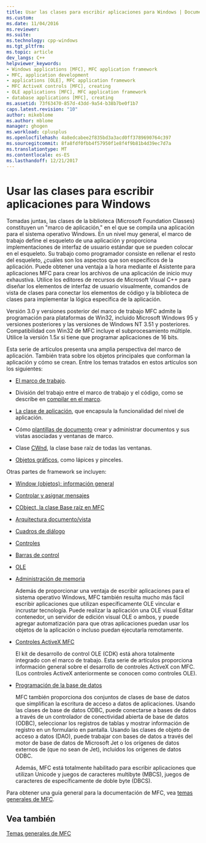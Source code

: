 ```yaml
---
title: Usar las clases para escribir aplicaciones para Windows | Documentos de Microsoft
ms.custom: 
ms.date: 11/04/2016
ms.reviewer: 
ms.suite: 
ms.technology: cpp-windows
ms.tgt_pltfrm: 
ms.topic: article
dev_langs: C++
helpviewer_keywords:
- Windows applications [MFC], MFC application framework
- MFC, application development
- applications [OLE], MFC application framework
- MFC ActiveX controls [MFC], creating
- OLE applications [MFC], MFC application framework
- database applications [MFC], creating
ms.assetid: 73f63470-857d-43dd-9a54-b38b7be0f1b7
caps.latest.revision: "10"
author: mikeblome
ms.author: mblome
manager: ghogen
ms.workload: cplusplus
ms.openlocfilehash: 4a8edcabee2f835bd3a3acd0ff3789690764c397
ms.sourcegitcommit: 8fa8fdf0fbb4f57950f1e8f4f9b81b4d39ec7d7a
ms.translationtype: MT
ms.contentlocale: es-ES
ms.lasthandoff: 12/21/2017
---
```

# <a name="using-the-classes-to-write-applications-for-windows"></a>Usar las clases para escribir aplicaciones para Windows
Tomadas juntas, las clases de la biblioteca (Microsoft Foundation Classes) constituyen un "marco de aplicación," en el que se compila una aplicación para el sistema operativo Windows. En un nivel muy general, el marco de trabajo define el esqueleto de una aplicación y proporciona implementaciones de interfaz de usuario estándar que se pueden colocar en el esqueleto. Su trabajo como programador consiste en rellenar el resto del esqueleto, ¿cuáles son los aspectos que son específicos de la aplicación. Puede obtener una ventaja a la hora mediante el Asistente para aplicaciones MFC para crear los archivos de una aplicación de inicio muy exhaustiva. Utilice los editores de recursos de Microsoft Visual C++ para diseñar los elementos de interfaz de usuario visualmente, comandos de vista de clases para conectar los elementos de código y la biblioteca de clases para implementar la lógica específica de la aplicación.  
  
 Versión 3.0 y versiones posterior del marco de trabajo MFC admite la programación para plataformas de Win32, incluido Microsoft Windows 95 y versiones posteriores y las versiones de Windows NT 3.51 y posteriores. Compatibilidad con Win32 de MFC incluye el subprocesamiento múltiple. Utilice la versión 1.5*x* si tiene que programar aplicaciones de 16 bits.  
  
 Esta serie de artículos presenta una amplia perspectiva del marco de aplicación. También trata sobre los objetos principales que conforman la aplicación y cómo se crean. Entre los temas tratados en estos artículos son los siguientes:  
  
-   [El marco de trabajo](../mfc/framework-mfc.md).  
  
-   División del trabajo entre el marco de trabajo y el código, como se describe en [compilar en el marco](../mfc/building-on-the-framework.md).  
  
-   [La clase de aplicación](../mfc/cwinapp-the-application-class.md), que encapsula la funcionalidad del nivel de aplicación.  
  
-   Cómo [plantillas de documento](../mfc/document-templates-and-the-document-view-creation-process.md) crear y administrar documentos y sus vistas asociadas y ventanas de marco.  
  
-   Clase [CWnd](../mfc/window-objects.md), la clase base raíz de todas las ventanas.  
  
-   [Objetos gráficos](../mfc/graphic-objects.md), como lápices y pinceles.  
  
 Otras partes de framework se incluyen:  
  
-   [Window (objetos): información general](../mfc/window-objects.md)  
  
-   [Controlar y asignar mensajes](../mfc/message-handling-and-mapping.md)  
  
-   [CObject, la clase Base raíz en MFC](../mfc/using-cobject.md)  
  
-   [Arquitectura documento/vista](../mfc/document-view-architecture.md)  
  
-   [Cuadros de diálogo](../mfc/dialog-boxes.md)  
  
-   [Controles](../mfc/controls-mfc.md)  
  
-   [Barras de control](../mfc/control-bars.md)  
  
-   [OLE](../mfc/ole-in-mfc.md)  
  
-   [Administración de memoria](../mfc/memory-management.md)  
  
     Además de proporcionar una ventaja de escribir aplicaciones para el sistema operativo Windows, MFC también resulta mucho más fácil escribir aplicaciones que utilizan específicamente OLE vincular e incrustar tecnología. Puede realizar la aplicación una OLE visual Editar contenedor, un servidor de edición visual OLE o ambos, y puede agregar automatización para que otras aplicaciones puedan usar los objetos de la aplicación o incluso puedan ejecutarla remotamente.  
  
-   [Controles ActiveX MFC](../mfc/mfc-activex-controls.md)  
  
     El kit de desarrollo de control OLE (CDK) está ahora totalmente integrado con el marco de trabajo. Esta serie de artículos proporciona información general sobre el desarrollo de controles ActiveX con MFC. (Los controles ActiveX anteriormente se conocen como controles OLE).  
  
-   [Programación de la base de datos](../data/data-access-programming-mfc-atl.md)  
  
     MFC también proporciona dos conjuntos de clases de base de datos que simplifican la escritura de acceso a datos de aplicaciones. Usando las clases de base de datos ODBC, puede conectarse a bases de datos a través de un controlador de conectividad abierta de base de datos (ODBC), seleccionar los registros de tablas y mostrar información de registro en un formulario en pantalla. Usando las clases de objeto de acceso a datos (DAO), puede trabajar con bases de datos a través del motor de base de datos de Microsoft Jet o los orígenes de datos externos de (que no sean de Jet), incluidos los orígenes de datos ODBC.  
  
     Además, MFC está totalmente habilitado para escribir aplicaciones que utilizan Unicode y juegos de caracteres multibyte (MBCS), juegos de caracteres de específicamente de doble byte (DBCS).  
  
 Para obtener una guía general para la documentación de MFC, vea [temas generales de MFC](../mfc/general-mfc-topics.md).  
  
## <a name="see-also"></a>Vea también  
 [Temas generales de MFC](../mfc/general-mfc-topics.md)

